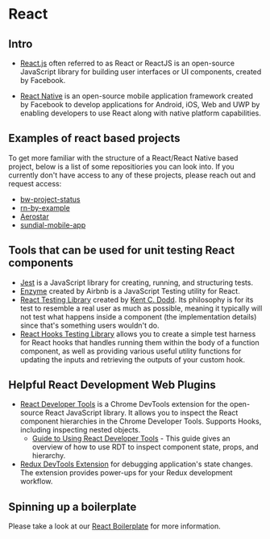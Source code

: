 # React

## Intro

-   [React.js](https://reactjs.org/docs/getting-started.html) often referred to as React or ReactJS is an open-source JavaScript library for building user interfaces or UI components, created by Facebook.

-   [React Native](https://reactnative.dev/) is an open-source mobile application framework created by Facebook to develop applications for Android, iOS, Web and UWP by enabling developers to use React along with native platform capabilities.

## Examples of react based projects

To get more familiar with the structure of a React/React Native based project, below is a list of some repositiories you can look into. If you currently don't have access to any of these projects, please reach out and request access:

-   [bw-project-status](https://github.com/filtpod/bw-project-status)
-   [rn-by-example](https://github.com/filtpod/rn-by-example)
-   [Aerostar](https://github.com/filtpod/Aerostar)
-   [sundial-mobile-app](https://github.com/filtpod/sundial-mobile-app)

## Tools that can be used for unit testing React components

-   [Jest](https://jestjs.io/) is a JavaScript library for creating, running, and structuring tests.
-   [Enzyme](https://enzymejs.github.io/enzyme/) created by Airbnb is a JavaScript Testing utility for React.
-   [React Testing Library](https://testing-library.com/docs/react-testing-library/intro/) created by [Kent C. Dodd](https://kentcdodds.com/). Its philosophy is for its test to resemble a real user as much as possible, meaning it typically will not test what happens inside a component (the implementation details) since that's something users wouldn't do.
-   [React Hooks Testing Library](https://github.com/testing-library/react-hooks-testing-library) allows you to create a simple test harness for React hooks that handles running them within the body of a function component, as well as providing various useful utility functions for updating the inputs and retrieving the outputs of your custom hook.

## Helpful React Development Web Plugins

-   [React Developer Tools](https://reactjs.org/blog/2019/08/15/new-react-devtools.html) is a Chrome DevTools extension for the open-source React JavaScript library. It allows you to inspect the React component hierarchies in the Chrome Developer Tools. Supports Hooks, including inspecting nested objects.
    -   [Guide to Using React Developer Tools](https://www.digitalocean.com/community/tutorials/how-to-debug-react-components-using-react-developer-tools) - This guide gives an overview of how to use RDT to inspect component state, props, and hierarchy.
-   [Redux DevTools Extension](https://github.com/zalmoxisus/redux-devtools-extension) for debugging application's state changes. The extension provides power-ups for your Redux development workflow.

## Spinning up a boilerplate

Please take a look at our [React Boilerplate](https://github.com/filtpod/boilerplate-client-react) for more information. 
